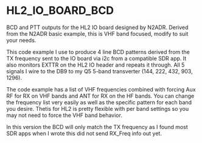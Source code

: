 # HL2_IO_BOARD_BCD
BCD and PTT outputs for the HL2 IO board designed by N2ADR.  Derived from the N2ADR basic example, this is VHF band focused, modify to suit your needs.

This code example I use to produce 4 line BCD patterns derived from the TX frequency sent to the IO board via i2c from a compatible SDR app. It also monitors EXTTR on the HL2 IO header and repeats it through.  All 5 signals I wire to the DB9 to my Q5 5-band transverter (144, 222, 432, 903, 1296).

The code example has a list of VHF frequencies combined with forcing Aux RF for RX on VHF bands and ANT for RX on the HF bands.  You can change the frequency list very easily as well as the specific pattern for each band you desire.  Thetis for HL2 is pretty flexible with per band settings so you may not need to force the VHF band behavior.  

In this version the BCD will only match the TX frequency as I found most SDR apps when I wrote this did not send RX_Freq info out yet.
